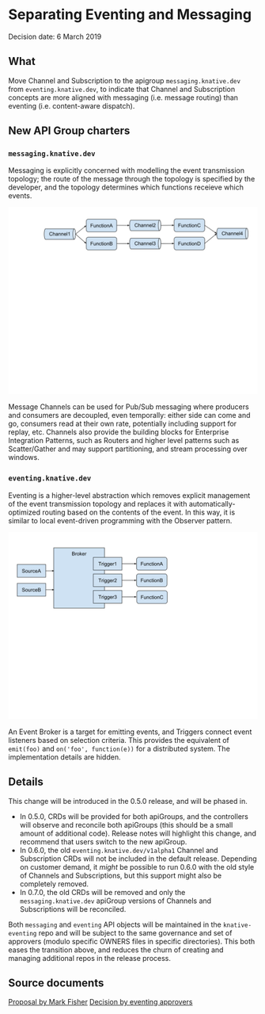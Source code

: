 # Separating Eventing and Messaging

Decision date: 6 March 2019

## What

Move Channel and Subscription to the apigroup `messaging.knative.dev` from
`eventing.knative.dev`, to indicate that Channel and Subscription concepts are
more aligned with messaging (i.e. message routing) than eventing (i.e.
content-aware dispatch).

## New API Group charters

### `messaging.knative.dev`

Messaging is explicitly concerned with modelling the event transmission
topology; the route of the message through the topology is specified by the
developer, and the topology determines which functions receieve which events.

![Channel and Subscription model](channel-subscription-model.svg)

Message Channels can be used for Pub/Sub messaging where producers and consumers
are decoupled, even temporally: either side can come and go, consumers read at
their own rate, potentially including support for replay, etc. Channels also
provide the building blocks for Enterprise Integration Patterns, such as Routers
and higher level patterns such as Scatter/Gather and may support partitioning,
and stream processing over windows.

### `eventing.knative.dev`

Eventing is a higher-level abstraction which removes explicit management of the
event transmission topology and replaces it with automatically-optimized routing
based on the contents of the event. In this way, it is similar to local
event-driven programming with the Observer pattern.

![Broker and Trigger model](broker-trigger-model.svg)

An Event Broker is a target for emitting events, and Triggers connect event
listeners based on selection criteria. This provides the equivalent of
`emit(foo)` and `on('foo', function(e))` for a distributed system. The
implementation details are hidden.

## Details

This change will be introduced in the 0.5.0 release, and will be phased in.

- In 0.5.0, CRDs will be provided for both apiGroups, and the controllers will
  observe and reconcile both apiGroups (this should be a small amount of
  additional code). Release notes will highlight this change, and recommend that
  users switch to the new apiGroup.
- In 0.6.0, the old `eventing.knative.dev/v1alpha1` Channel and Subscription
  CRDs will not be included in the default release. Depending on customer
  demand, it _might_ be possible to run 0.6.0 with the old style of Channels and
  Subscriptions, but this support might also be completely removed.
- In 0.7.0, the old CRDs will be removed and only the `messaging.knative.dev`
  apiGroup versions of Channels and Subscriptions will be reconciled.

Both `messaging` and `eventing` API objects will be maintained in the
`knative-eventing` repo and will be subject to the same governance and set of
approvers (modulo specific OWNERS files in specific directories). This both
eases the transition above, and reduces the churn of creating and managing
additional repos in the release process.

## Source documents

[Proposal by Mark Fisher](https://docs.google.com/document/d/1w5Bd5kEiiMk7i7X0EUdy6PFbWUpwGTwep8I0N52esyM/edit#)
[Decision by eventing approvers](https://docs.google.com/spreadsheets/d/16aOhfRnkaGcQIOR5kiumld-GmrgGBIm9fppvAXx3mgc/edit?)
